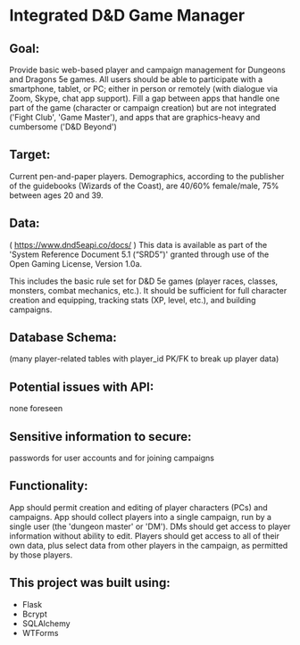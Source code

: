 # Integrated D&D Game Manager

## Goal:
Provide basic web-based player and campaign management for Dungeons and Dragons 5e games. All users should be able to participate with a smartphone, tablet, or PC; either in person or remotely (with dialogue via Zoom, Skype, chat app support). Fill a gap between apps that handle one part of the game (character or campaign creation) but are not integrated ('Fight Club', 'Game Master'), and apps that are graphics-heavy and cumbersome ('D&D Beyond') 

## Target:
Current pen-and-paper players. Demographics, according to the publisher of the guidebooks (Wizards of the Coast), are 40/60% female/male, 75% between ages 20 and 39.

## Data:
( https://www.dnd5eapi.co/docs/ ) This data is available as part of the 'System Reference Document 5.1 (“SRD5”)' granted through use of the Open Gaming License, Version 1.0a.

This includes the basic rule set for D&D 5e games (player races, classes, monsters, combat mechanics, etc.). It should be sufficient for full character creation and equipping, tracking stats (XP, level, etc.), and building campaigns.

## Database Schema:
(many player-related tables with player_id PK/FK to break up player data)  

## Potential issues with API:
none foreseen

## Sensitive information to secure:
passwords for user accounts and for joining campaigns

## Functionality:
App should permit creation and editing of player characters (PCs) and campaigns. App should collect players into a single campaign, run by a single user (the 'dungeon master' or 'DM'). DMs should get access to player information without ability to edit. Players should get access to all of their own data, plus select data from other players in the campaign, as permitted by those players.

## This project was built using:
- Flask
- Bcrypt
- SQLAlchemy
- WTForms